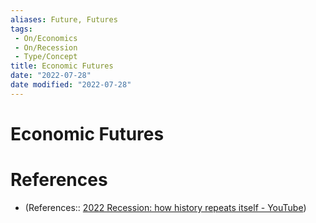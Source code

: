 ```yaml
---
aliases: Future, Futures
tags:
 - On/Economics
 - On/Recession 
 - Type/Concept
title: Economic Futures
date: "2022-07-28"
date modified: "2022-07-28"
---
```


# Economic Futures
# References
- (References:: [2022 Recession: how history repeats itself - YouTube](https://www.youtube.com/watch?v=wsTLVCGwuDY))

